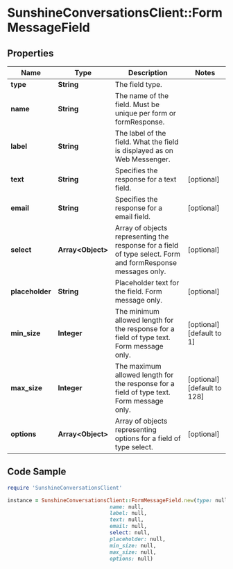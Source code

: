 # SunshineConversationsClient::FormMessageField

## Properties

Name | Type | Description | Notes
------------ | ------------- | ------------- | -------------
**type** | **String** | The field type. | 
**name** | **String** | The name of the field. Must be unique per form or formResponse. | 
**label** | **String** | The label of the field. What the field is displayed as on Web Messenger. | 
**text** | **String** | Specifies the response for a text field. | [optional] 
**email** | **String** | Specifies the response for a email field. | [optional] 
**select** | **Array&lt;Object&gt;** | Array of objects representing the response for a field of type select. Form and formResponse messages only. | [optional] 
**placeholder** | **String** | Placeholder text for the field. Form message only. | [optional] 
**min_size** | **Integer** | The minimum allowed length for the response for a field of type text. Form message only. | [optional] [default to 1]
**max_size** | **Integer** | The maximum allowed length for the response for a field of type text. Form message only. | [optional] [default to 128]
**options** | **Array&lt;Object&gt;** | Array of objects representing options for a field of type select. | [optional] 

## Code Sample

```ruby
require 'SunshineConversationsClient'

instance = SunshineConversationsClient::FormMessageField.new(type: null,
                                 name: null,
                                 label: null,
                                 text: null,
                                 email: null,
                                 select: null,
                                 placeholder: null,
                                 min_size: null,
                                 max_size: null,
                                 options: null)
```



